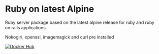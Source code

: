 # Ruby on latest Alpine

Ruby server package based on the latest alpine release
for ruby and ruby on rails applications.

Nokogiri, openssl, imagemagick and curl pre installed

[![Docker Hub](http://dockeri.co/image/exocode/ruby-on-alpine "Docker Hub")](https://registry.hub.docker.com/u/exocode/ruby-on-alpine/)
